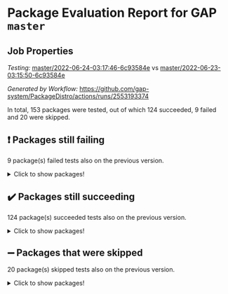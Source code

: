 # Package Evaluation Report for GAP `master`

## Job Properties

*Testing:* [master/2022-06-24-03:17:46-6c93584e](https://github.com/gap-system/PackageDistro/blob/data/reports/master/2022-06-24-03:17:46-6c93584e) vs [master/2022-06-23-03:15:50-6c93584e](https://github.com/gap-system/PackageDistro/blob/data/reports/master/2022-06-23-03:15:50-6c93584e)

*Generated by Workflow:* https://github.com/gap-system/PackageDistro/actions/runs/2553193374

In total, 153 packages were tested, out of which 124 succeeded, 9 failed and 20 were skipped.

## :exclamation: Packages still failing

9 package(s) failed tests also on the previous version.
<details><summary>Click to show packages!</summary>

- fining 1.4.1 [(failure)](https://github.com/gap-system/PackageDistro/runs/7035106319?check_suite_focus=true)
- francy 1.2.4 [(failure)](https://github.com/gap-system/PackageDistro/runs/7035106718?check_suite_focus=true)
- hap 1.41 [(failure)](https://github.com/gap-system/PackageDistro/runs/7035107348?check_suite_focus=true)
- normalizinterface 1.3.2 [(failure)](https://github.com/gap-system/PackageDistro/runs/7035108777?check_suite_focus=true)
- packagemanager 1.2 [(failure)](https://github.com/gap-system/PackageDistro/runs/7035108974?check_suite_focus=true)
- rcwa 4.6.4 [(failure)](https://github.com/gap-system/PackageDistro/runs/7035109621?check_suite_focus=true)
- recog 1.3.2 [(failure)](https://github.com/gap-system/PackageDistro/runs/7035109878?check_suite_focus=true)
- semigroups 4.0.0 [(failure)](https://github.com/gap-system/PackageDistro/runs/7035110090?check_suite_focus=true)
- ugaly 4.0.2 [(failure)](https://github.com/gap-system/PackageDistro/runs/7035111110?check_suite_focus=true)
</details>

## :heavy_check_mark: Packages still succeeding

124 package(s) succeeded tests also on the previous version.
<details><summary>Click to show packages!</summary>

- ace 5.4 [(success)](https://github.com/gap-system/PackageDistro/runs/7035103496?check_suite_focus=true)
- aclib 1.3.2 [(success)](https://github.com/gap-system/PackageDistro/runs/7035103563?check_suite_focus=true)
- agt 0.2 [(success)](https://github.com/gap-system/PackageDistro/runs/7035103647?check_suite_focus=true)
- alnuth 3.2.1 [(success)](https://github.com/gap-system/PackageDistro/runs/7035103713?check_suite_focus=true)
- anupq 3.2.6 [(success)](https://github.com/gap-system/PackageDistro/runs/7035103798?check_suite_focus=true)
- atlasrep 2.1.2 [(success)](https://github.com/gap-system/PackageDistro/runs/7035103856?check_suite_focus=true)
- autodoc 2022.03.10 [(success)](https://github.com/gap-system/PackageDistro/runs/7035103931?check_suite_focus=true)
- automata 1.15 [(success)](https://github.com/gap-system/PackageDistro/runs/7035104004?check_suite_focus=true)
- automgrp 1.3.2 [(success)](https://github.com/gap-system/PackageDistro/runs/7035104064?check_suite_focus=true)
- autpgrp 1.10.2 [(success)](https://github.com/gap-system/PackageDistro/runs/7035104119?check_suite_focus=true)
- cap 2022.06-04 [(success)](https://github.com/gap-system/PackageDistro/runs/7035104176?check_suite_focus=true)
- caratinterface 2.3.3 [(success)](https://github.com/gap-system/PackageDistro/runs/7035104256?check_suite_focus=true)
- cddinterface 2020.06.24 [(success)](https://github.com/gap-system/PackageDistro/runs/7035104382?check_suite_focus=true)
- circle 1.6.5 [(success)](https://github.com/gap-system/PackageDistro/runs/7035104581?check_suite_focus=true)
- classicpres 1.22 [(success)](https://github.com/gap-system/PackageDistro/runs/7035104761?check_suite_focus=true)
- cohomolo 1.6.10 [(success)](https://github.com/gap-system/PackageDistro/runs/7035104936?check_suite_focus=true)
- congruence 1.2.4 [(success)](https://github.com/gap-system/PackageDistro/runs/7035104977?check_suite_focus=true)
- corelg 1.56 [(success)](https://github.com/gap-system/PackageDistro/runs/7035105049?check_suite_focus=true)
- crime 1.6 [(success)](https://github.com/gap-system/PackageDistro/runs/7035105125?check_suite_focus=true)
- crisp 1.4.5 [(success)](https://github.com/gap-system/PackageDistro/runs/7035105209?check_suite_focus=true)
- crypting 0.10 [(success)](https://github.com/gap-system/PackageDistro/runs/7035105299?check_suite_focus=true)
- cryst 4.1.24 [(success)](https://github.com/gap-system/PackageDistro/runs/7035105362?check_suite_focus=true)
- crystcat 1.1.9 [(success)](https://github.com/gap-system/PackageDistro/runs/7035105443?check_suite_focus=true)
- ctbllib 1.3.4 [(success)](https://github.com/gap-system/PackageDistro/runs/7035105490?check_suite_focus=true)
- cubefree 1.19 [(success)](https://github.com/gap-system/PackageDistro/runs/7035105553?check_suite_focus=true)
- curlinterface 2.2.2 [(success)](https://github.com/gap-system/PackageDistro/runs/7035105617?check_suite_focus=true)
- cvec 2.7.5 [(success)](https://github.com/gap-system/PackageDistro/runs/7035105685?check_suite_focus=true)
- datastructures 0.2.7 [(success)](https://github.com/gap-system/PackageDistro/runs/7035105741?check_suite_focus=true)
- deepthought 1.0.5 [(success)](https://github.com/gap-system/PackageDistro/runs/7035105806?check_suite_focus=true)
- design 1.7 [(success)](https://github.com/gap-system/PackageDistro/runs/7035105858?check_suite_focus=true)
- difsets 2.3.1 [(success)](https://github.com/gap-system/PackageDistro/runs/7035105901?check_suite_focus=true)
- digraphs 1.5.3 [(success)](https://github.com/gap-system/PackageDistro/runs/7035105951?check_suite_focus=true)
- edim 1.3.5 [(success)](https://github.com/gap-system/PackageDistro/runs/7035106020?check_suite_focus=true)
- example 4.3.1 [(success)](https://github.com/gap-system/PackageDistro/runs/7035106096?check_suite_focus=true)
- factint 1.6.3 [(success)](https://github.com/gap-system/PackageDistro/runs/7035106154?check_suite_focus=true)
- ferret 1.0.7 [(success)](https://github.com/gap-system/PackageDistro/runs/7035106206?check_suite_focus=true)
- fga 1.4.0 [(success)](https://github.com/gap-system/PackageDistro/runs/7035106245?check_suite_focus=true)
- float 1.0.3 [(success)](https://github.com/gap-system/PackageDistro/runs/7035106378?check_suite_focus=true)
- format 1.4.3 [(success)](https://github.com/gap-system/PackageDistro/runs/7035106483?check_suite_focus=true)
- forms 1.2.7 [(success)](https://github.com/gap-system/PackageDistro/runs/7035106547?check_suite_focus=true)
- fplsa 1.2.5 [(success)](https://github.com/gap-system/PackageDistro/runs/7035106608?check_suite_focus=true)
- fr 2.4.8 [(success)](https://github.com/gap-system/PackageDistro/runs/7035106666?check_suite_focus=true)
- fwtree 1.3 [(success)](https://github.com/gap-system/PackageDistro/runs/7035106777?check_suite_focus=true)
- gbnp 1.0.5 [(success)](https://github.com/gap-system/PackageDistro/runs/7035106831?check_suite_focus=true)
- generalizedmorphismsforcap 2022.05-01 [(success)](https://github.com/gap-system/PackageDistro/runs/7035106892?check_suite_focus=true)
- genss 1.6.6 [(success)](https://github.com/gap-system/PackageDistro/runs/7035106961?check_suite_focus=true)
- gradedringforhomalg 2022.03-01 [(success)](https://github.com/gap-system/PackageDistro/runs/7035107028?check_suite_focus=true)
- grape 4.8.5 [(success)](https://github.com/gap-system/PackageDistro/runs/7035107084?check_suite_focus=true)
- groupoids 1.69 [(success)](https://github.com/gap-system/PackageDistro/runs/7035107141?check_suite_focus=true)
- grpconst 2.6.2 [(success)](https://github.com/gap-system/PackageDistro/runs/7035107189?check_suite_focus=true)
- guarana 0.96.3 [(success)](https://github.com/gap-system/PackageDistro/runs/7035107239?check_suite_focus=true)
- guava 3.16 [(success)](https://github.com/gap-system/PackageDistro/runs/7035107294?check_suite_focus=true)
- hapcryst 0.1.14 [(success)](https://github.com/gap-system/PackageDistro/runs/7035107394?check_suite_focus=true)
- hecke 1.5.3 [(success)](https://github.com/gap-system/PackageDistro/runs/7035107458?check_suite_focus=true)
- help 3.5 [(success)](https://github.com/gap-system/PackageDistro/runs/7035107508?check_suite_focus=true)
- idrel 2.44 [(success)](https://github.com/gap-system/PackageDistro/runs/7035107565?check_suite_focus=true)
- images 1.3.1 [(success)](https://github.com/gap-system/PackageDistro/runs/7035107615?check_suite_focus=true)
- intpic 0.3.0 [(success)](https://github.com/gap-system/PackageDistro/runs/7035107662?check_suite_focus=true)
- io 4.7.2 [(success)](https://github.com/gap-system/PackageDistro/runs/7035107717?check_suite_focus=true)
- irredsol 1.4.3 [(success)](https://github.com/gap-system/PackageDistro/runs/7035107780?check_suite_focus=true)
- json 2.1.0 [(success)](https://github.com/gap-system/PackageDistro/runs/7035107828?check_suite_focus=true)
- jupyterkernel 1.4.1 [(success)](https://github.com/gap-system/PackageDistro/runs/7035107898?check_suite_focus=true)
- jupyterviz 1.5.1 [(success)](https://github.com/gap-system/PackageDistro/runs/7035107940?check_suite_focus=true)
- kan 1.34 [(success)](https://github.com/gap-system/PackageDistro/runs/7035107985?check_suite_focus=true)
- kbmag 1.5.9 [(success)](https://github.com/gap-system/PackageDistro/runs/7035108023?check_suite_focus=true)
- laguna 3.9.5 [(success)](https://github.com/gap-system/PackageDistro/runs/7035108073?check_suite_focus=true)
- liealgdb 2.2.1 [(success)](https://github.com/gap-system/PackageDistro/runs/7035108113?check_suite_focus=true)
- liepring 2.6 [(success)](https://github.com/gap-system/PackageDistro/runs/7035108162?check_suite_focus=true)
- liering 2.4.2 [(success)](https://github.com/gap-system/PackageDistro/runs/7035108201?check_suite_focus=true)
- linearalgebraforcap 2022.06-02 [(success)](https://github.com/gap-system/PackageDistro/runs/7035108258?check_suite_focus=true)
- loops 3.4.1 [(success)](https://github.com/gap-system/PackageDistro/runs/7035108300?check_suite_focus=true)
- lpres 1.0.3 [(success)](https://github.com/gap-system/PackageDistro/runs/7035108334?check_suite_focus=true)
- majoranaalgebras 1.4 [(success)](https://github.com/gap-system/PackageDistro/runs/7035108371?check_suite_focus=true)
- mapclass 1.4.5 [(success)](https://github.com/gap-system/PackageDistro/runs/7035108409?check_suite_focus=true)
- matgrp 0.64 [(success)](https://github.com/gap-system/PackageDistro/runs/7035108449?check_suite_focus=true)
- modisom 2.5.2 [(success)](https://github.com/gap-system/PackageDistro/runs/7035108494?check_suite_focus=true)
- modulepresentationsforcap 2022.05-03 [(success)](https://github.com/gap-system/PackageDistro/runs/7035108532?check_suite_focus=true)
- monoidalcategories 2022.06-06 [(success)](https://github.com/gap-system/PackageDistro/runs/7035108568?check_suite_focus=true)
- nconvex 2020.11-04 [(success)](https://github.com/gap-system/PackageDistro/runs/7035108610?check_suite_focus=true)
- nilmat 1.4.1 [(success)](https://github.com/gap-system/PackageDistro/runs/7035108646?check_suite_focus=true)
- nock 1.5 [(success)](https://github.com/gap-system/PackageDistro/runs/7035108730?check_suite_focus=true)
- nq 2.5.8 [(success)](https://github.com/gap-system/PackageDistro/runs/7035108817?check_suite_focus=true)
- numericalsgps 1.3.0 [(success)](https://github.com/gap-system/PackageDistro/runs/7035108849?check_suite_focus=true)
- openmath 11.5.1 [(success)](https://github.com/gap-system/PackageDistro/runs/7035108897?check_suite_focus=true)
- orb 4.8.4 [(success)](https://github.com/gap-system/PackageDistro/runs/7035108941?check_suite_focus=true)
- patternclass 2.4.2 [(success)](https://github.com/gap-system/PackageDistro/runs/7035109003?check_suite_focus=true)
- permut 2.0.4 [(success)](https://github.com/gap-system/PackageDistro/runs/7035109034?check_suite_focus=true)
- polenta 1.3.10 [(success)](https://github.com/gap-system/PackageDistro/runs/7035109075?check_suite_focus=true)
- polymaking 0.8.6 [(success)](https://github.com/gap-system/PackageDistro/runs/7035109112?check_suite_focus=true)
- primgrp 3.4.2 [(success)](https://github.com/gap-system/PackageDistro/runs/7035109149?check_suite_focus=true)
- profiling 2.5.0 [(success)](https://github.com/gap-system/PackageDistro/runs/7035109201?check_suite_focus=true)
- qpa 1.33 [(success)](https://github.com/gap-system/PackageDistro/runs/7035109312?check_suite_focus=true)
- quagroup 1.8.3 [(success)](https://github.com/gap-system/PackageDistro/runs/7035109406?check_suite_focus=true)
- radiroot 2.9 [(success)](https://github.com/gap-system/PackageDistro/runs/7035109515?check_suite_focus=true)
- rds 1.8 [(success)](https://github.com/gap-system/PackageDistro/runs/7035109788?check_suite_focus=true)
- repndecomp 1.2.1 [(success)](https://github.com/gap-system/PackageDistro/runs/7035109940?check_suite_focus=true)
- repsn 3.1.0 [(success)](https://github.com/gap-system/PackageDistro/runs/7035109982?check_suite_focus=true)
- resclasses 4.7.2 [(success)](https://github.com/gap-system/PackageDistro/runs/7035110013?check_suite_focus=true)
- scscp 2.3.1 [(success)](https://github.com/gap-system/PackageDistro/runs/7035110047?check_suite_focus=true)
- sglppow 2.2 [(success)](https://github.com/gap-system/PackageDistro/runs/7035110122?check_suite_focus=true)
- sgpviz 0.999.5 [(success)](https://github.com/gap-system/PackageDistro/runs/7035110182?check_suite_focus=true)
- simpcomp 2.1.14 [(success)](https://github.com/gap-system/PackageDistro/runs/7035110233?check_suite_focus=true)
- singular 2020.12.18 [(success)](https://github.com/gap-system/PackageDistro/runs/7035110299?check_suite_focus=true)
- sla 1.5.3 [(success)](https://github.com/gap-system/PackageDistro/runs/7035110360?check_suite_focus=true)
- smallgrp 1.5 [(success)](https://github.com/gap-system/PackageDistro/runs/7035110420?check_suite_focus=true)
- smallsemi 0.6.13 [(success)](https://github.com/gap-system/PackageDistro/runs/7035110564?check_suite_focus=true)
- sonata 2.9.4 [(success)](https://github.com/gap-system/PackageDistro/runs/7035110624?check_suite_focus=true)
- sophus 1.25 [(success)](https://github.com/gap-system/PackageDistro/runs/7035110692?check_suite_focus=true)
- spinsym 1.5.2 [(success)](https://github.com/gap-system/PackageDistro/runs/7035110805?check_suite_focus=true)
- symbcompcc 1.3.2 [(success)](https://github.com/gap-system/PackageDistro/runs/7035110856?check_suite_focus=true)
- thelma 1.3 [(success)](https://github.com/gap-system/PackageDistro/runs/7035110921?check_suite_focus=true)
- tomlib 1.2.9 [(success)](https://github.com/gap-system/PackageDistro/runs/7035110974?check_suite_focus=true)
- toric 1.9.5 [(success)](https://github.com/gap-system/PackageDistro/runs/7035111013?check_suite_focus=true)
- transgrp 3.6.2 [(success)](https://github.com/gap-system/PackageDistro/runs/7035111066?check_suite_focus=true)
- unipot 1.5 [(success)](https://github.com/gap-system/PackageDistro/runs/7035111158?check_suite_focus=true)
- unitlib 4.1.0 [(success)](https://github.com/gap-system/PackageDistro/runs/7035111216?check_suite_focus=true)
- utils 0.72 [(success)](https://github.com/gap-system/PackageDistro/runs/7035111258?check_suite_focus=true)
- uuid 0.7 [(success)](https://github.com/gap-system/PackageDistro/runs/7035111298?check_suite_focus=true)
- walrus 0.9991 [(success)](https://github.com/gap-system/PackageDistro/runs/7035111357?check_suite_focus=true)
- wedderga 4.10.2 [(success)](https://github.com/gap-system/PackageDistro/runs/7035111404?check_suite_focus=true)
- xmod 2.88 [(success)](https://github.com/gap-system/PackageDistro/runs/7035111446?check_suite_focus=true)
- xmodalg 1.22 [(success)](https://github.com/gap-system/PackageDistro/runs/7035111506?check_suite_focus=true)
- yangbaxter 0.10.0 [(success)](https://github.com/gap-system/PackageDistro/runs/7035111554?check_suite_focus=true)
- zeromqinterface 0.13 [(success)](https://github.com/gap-system/PackageDistro/runs/7035111601?check_suite_focus=true)
</details>

## :heavy_minus_sign: Packages that were skipped

20 package(s) skipped tests also on the previous version.
<details><summary>Click to show packages!</summary>

- 4ti2interface 2022.03-01 [(skipped)](https://github.com/gap-system/PackageDistro/runs/7035007318?check_suite_focus=true)
- browse 1.8.14 [(skipped)](https://github.com/gap-system/PackageDistro/runs/7035007318?check_suite_focus=true)
- examplesforhomalg 2022.03-01 [(skipped)](https://github.com/gap-system/PackageDistro/runs/7035007318?check_suite_focus=true)
- gapdoc 1.6.5 [(skipped)](https://github.com/gap-system/PackageDistro/runs/7035007318?check_suite_focus=true)
- gauss 2022.03-01 [(skipped)](https://github.com/gap-system/PackageDistro/runs/7035007318?check_suite_focus=true)
- gaussforhomalg 2022.03-01 [(skipped)](https://github.com/gap-system/PackageDistro/runs/7035007318?check_suite_focus=true)
- gradedmodules 2022.03-01 [(skipped)](https://github.com/gap-system/PackageDistro/runs/7035007318?check_suite_focus=true)
- homalg 2022.03-01 [(skipped)](https://github.com/gap-system/PackageDistro/runs/7035007318?check_suite_focus=true)
- homalgtocas 2022.03-01 [(skipped)](https://github.com/gap-system/PackageDistro/runs/7035007318?check_suite_focus=true)
- io_forhomalg 2022.03-01 [(skipped)](https://github.com/gap-system/PackageDistro/runs/7035007318?check_suite_focus=true)
- itc 1.5.1 [(skipped)](https://github.com/gap-system/PackageDistro/runs/7035007318?check_suite_focus=true)
- localizeringforhomalg 2022.03-01 [(skipped)](https://github.com/gap-system/PackageDistro/runs/7035007318?check_suite_focus=true)
- matricesforhomalg 2022.04-01 [(skipped)](https://github.com/gap-system/PackageDistro/runs/7035007318?check_suite_focus=true)
- modules 2022.03-01 [(skipped)](https://github.com/gap-system/PackageDistro/runs/7035007318?check_suite_focus=true)
- polycyclic 2.16 [(skipped)](https://github.com/gap-system/PackageDistro/runs/7035007318?check_suite_focus=true)
- ringsforhomalg 2022.04-01 [(skipped)](https://github.com/gap-system/PackageDistro/runs/7035007318?check_suite_focus=true)
- sco 2022.03-01 [(skipped)](https://github.com/gap-system/PackageDistro/runs/7035007318?check_suite_focus=true)
- toolsforhomalg 2022.05-01 [(skipped)](https://github.com/gap-system/PackageDistro/runs/7035007318?check_suite_focus=true)
- toricvarieties 2022.03.23 [(skipped)](https://github.com/gap-system/PackageDistro/runs/7035007318?check_suite_focus=true)
- xgap 4.31 [(skipped)](https://github.com/gap-system/PackageDistro/runs/7035007318?check_suite_focus=true)
</details>

